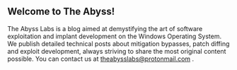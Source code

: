 ## Welcome to The Abyss!

The Abyss Labs is a blog aimed at demystifying the art of software exploitation and implant development on the Windows Operating System.
We publish detailed technical posts about mitigation bypasses, patch diffing and exploit development, always striving to share the most original content possible. 
You can contact us at theabysslabs@protonmail.com . 


